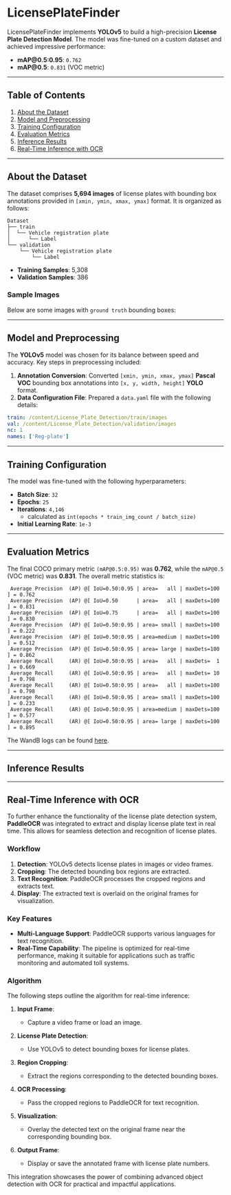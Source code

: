 # LicensePlateFinder

LicensePlateFinder implements **YOLOv5** to build a high-precision **License Plate Detection Model**. The model was fine-tuned on a custom dataset and achieved impressive performance:

- **mAP\@0.5:0.95**: `0.762`
- **mAP\@0.5**: `0.831` (VOC metric)

---

## Table of Contents

1. [About the Dataset](#about-the-dataset)
2. [Model and Preprocessing](#model-and-preprocessing)
3. [Training Configuration](#training-configuration)
4. [Evaluation Metrics](#evaluation-metrics)
5. [Inference Results](#inference-results)
6. [Real-Time Inference with OCR](#real-time-inference-with-ocr)

---

## About the Dataset

The dataset comprises **5,694 images** of license plates with bounding box annotations provided in `[xmin, ymin, xmax, ymax]` format. It is organized as follows:

```
Dataset
├── train
│  └── Vehicle registration plate
│      └── Label
└── validation
    └── Vehicle registration plate
        └── Label
```

- **Training Samples**: 5,308
- **Validation Samples**: 386

### Sample Images

Below are some images with `ground truth` bounding boxes:



---

## Model and Preprocessing

The **YOLOv5** model was chosen for its balance between speed and accuracy. Key steps in preprocessing included:

1. **Annotation Conversion**: Converted `[xmin, ymin, xmax, ymax]` **Pascal VOC** bounding box annotations into `[x, y, width, height]` **YOLO** format.
2. **Data Configuration File**: Prepared a `data.yaml` file with the following details:

```yaml
train: /content/License_Plate_Detection/train/images
val: /content/License_Plate_Detection/validation/images
nc: 1
names: ['Reg-plate']
```

---

## Training Configuration

The model was fine-tuned with the following hyperparameters:

- **Batch Size**: `32`
- **Epochs**: `25`
- **Iterations**: `4,146`
  - calculated as `int(epochs * train_img_count / batch_size)`
- **Initial Learning Rate**: `1e-3`

---

## Evaluation Metrics

The final COCO primary metric `(mAP@0.5:0.95)` was **0.762**, while the `mAP@0.5` (VOC metric) was **0.831**. The overall metric statistics is:

```
 Average Precision  (AP) @[ IoU=0.50:0.95 | area=   all | maxDets=100 ] = 0.762
 Average Precision  (AP) @[ IoU=0.50      | area=   all | maxDets=100 ] = 0.831
 Average Precision  (AP) @[ IoU=0.75      | area=   all | maxDets=100 ] = 0.830
 Average Precision  (AP) @[ IoU=0.50:0.95 | area= small | maxDets=100 ] = 0.222
 Average Precision  (AP) @[ IoU=0.50:0.95 | area=medium | maxDets=100 ] = 0.512
 Average Precision  (AP) @[ IoU=0.50:0.95 | area= large | maxDets=100 ] = 0.862
 Average Recall     (AR) @[ IoU=0.50:0.95 | area=   all | maxDets=  1 ] = 0.669
 Average Recall     (AR) @[ IoU=0.50:0.95 | area=   all | maxDets= 10 ] = 0.798
 Average Recall     (AR) @[ IoU=0.50:0.95 | area=   all | maxDets=100 ] = 0.798
 Average Recall     (AR) @[ IoU=0.50:0.95 | area= small | maxDets=100 ] = 0.233
 Average Recall     (AR) @[ IoU=0.50:0.95 | area=medium | maxDets=100 ] = 0.577
 Average Recall     (AR) @[ IoU=0.50:0.95 | area= large | maxDets=100 ] = 0.895
```

The WandB logs can be found [here](https://wandb.ai/furqansa344-na/opencv_od_project/reports/License-Plate-Detection--Vmlldzo5MjA5NDcx?accessToken=axc7exli81c4oe8ykmppbw6hpz3k95bzn7w9ir8g7tepvi1vvghhokhdoo9d53le).

---

## Inference Results



---

## Real-Time Inference with OCR

To further enhance the functionality of the license plate detection system, **PaddleOCR** was integrated to extract and display license plate text in real time. This allows for seamless detection and recognition of license plates.

### Workflow

1. **Detection**: YOLOv5 detects license plates in images or video frames.
2. **Cropping**: The detected bounding box regions are extracted.
3. **Text Recognition**: PaddleOCR processes the cropped regions and extracts text.
4. **Display**: The extracted text is overlaid on the original frames for visualization.

### Key Features

- **Multi-Language Support**: PaddleOCR supports various languages for text recognition.
- **Real-Time Capability**: The pipeline is optimized for real-time performance, making it suitable for applications such as traffic monitoring and automated toll systems.

### Algorithm

The following steps outline the algorithm for real-time inference:

1. **Input Frame**:
    - Capture a video frame or load an image.

2. **License Plate Detection**:
    - Use YOLOv5 to detect bounding boxes for license plates.

3. **Region Cropping**:
    - Extract the regions corresponding to the detected bounding boxes.

4. **OCR Processing**:
    - Pass the cropped regions to PaddleOCR for text recognition.

5. **Visualization**:
    - Overlay the detected text on the original frame near the corresponding bounding box.

6. **Output Frame**:
    - Display or save the annotated frame with license plate numbers.

This integration showcases the power of combining advanced object detection with OCR for practical and impactful applications.
